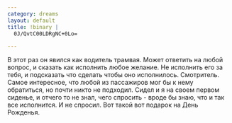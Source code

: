 ```yaml
--- 
category: dreams
layout: default
title: !binary |
  0J/QvtC00LDRgNC+0Lo=

---
```

В этот раз он явился как водитель трамвая. Может ответить на любой вопрос, и сказать как исполнить любое желание. Не исполнить его за тебя, и подсказать что сделать чтобы оно исполнилось. Смотритель. Самое интересное, что любой из пассажиров мог бы к нему обратиться, но почти никто не подходил. Сидел и я на своем первом сиденье, и отчего то не знал, чего спросить - вроде бы знаю, что и так все исполнится. И не спросил.
Вот такой вот подарок на День Рожденья.
